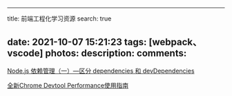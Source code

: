 <!--
 * @Descripttion: 
 * @version: 
 * @Author: zhangxiangyu
 * @Date: 2022-02-09 18:29:37
 * @LastEditors: zhangxiangyu
 * @LastEditTime: 2022-02-16 14:23:40
-->
---
title: 前端工程化学习资源
search: true

date: 2021-10-07 15:21:23
tags: [webpack、vscode]
photos:
description:
comments:
---

[Node.js 依赖管理（一）—区分 dependencies 和 devDependencies](https://www.cnblogs.com/luowen075/p/10361211.html)

[全新Chrome Devtool Performance使用指南](https://zhuanlan.zhihu.com/p/29879682)